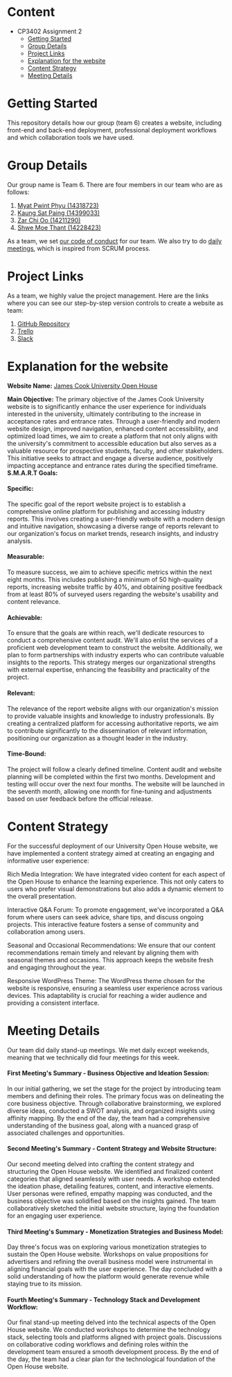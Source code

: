 # Content
* CP3402 Assignment 2
  * [Getting Started](#Getting-Started)
  * [Group Details](#Group-Details)
  * [Project Links](#Project-Links)
  * [Explanation for the website](#Explanation-for-the-website)
  * [Content Strategy](#Content-Strategy)
  * [Meeting Details](#Meeting-Details)
 
# Getting Started
 
This repository details how our group (team 6) creates a website, including front-end and back-end deployment, professional deployment workflows and which collaboration tools we have used. 
 
 
# Group Details
 
Our group name is Team 6. There are four members in our team who are as follows:
1. [Myat Pwint Phyu (14318723)](https://www.linkedin.com/in/myat-pwint-phyu-67b587284/)
2. [Kaung Sat Paing (14399033)](https://www.linkedin.com/in/kaung-sat-paing-2b02b825b/?utm_source=share&utm_campaign=share_via&utm_content=profile&utm_medium=ios_app)
3. [Zar Chi Oo (14211290)](https://www.linkedin.com/in/zarchioo/)
4. [Shwe Moe Thant (14228423)](https://www.linkedin.com/in/shwe-moe-thant-454473223/)


As a team, we set [our code of conduct](https://docs.google.com/document/d/1kDKkVeRaLh9u8EgRC4VUBGRNnzZF26KD7whVBtHkiJ8/edit?usp=sharing) for our team.
We also try to do [daily meetings](https://miro.com/welcomeonboard/OU00RWc1eENZeWJUbnd0aktVVmlBeVhWZERtcWIwVUo2azM3Y3R4ekZEZjVNbnpsUHRjZE1POUUzQTdnS25xYnwzNDU4NzY0NTQxOTQyODkzMzQwfDI=?share_link_id=231631393104), which is inspired from SCRUM process.
 
 
# Project Links
 
As a team, we highly value the project management. Here are the links where you can see our step-by-step version controls
to create a website as team:
1. [GitHub Repository](https://github.com/ShweMoeThantAurum/ContentManagementSystemGroupAssignmentTeam6)
2. [Trello](https://trello.com/b/K4nnWSkQ/team-6)
3. [Slack](https://join.slack.com/t/namethegroup/shared_invite/zt-29hsfnftw-c_owSNMwG86oE4wNrx7dtQ)


# Explanation for the website
 
**Website Name:** [James Cook University Open House](https://cmsteam6.org/)

**Main Objective:** 
The primary objective of the James Cook University website is to significantly enhance the user experience for individuals interested in the university, ultimately contributing to the increase in acceptance rates and entrance rates. Through a user-friendly and modern website design, improved navigation, enhanced content accessibility, and optimized load times, we aim to create a platform that not only aligns with the university's commitment to accessible education but also serves as a valuable resource for prospective students, faculty, and other stakeholders. This initiative seeks to attract and engage a diverse audience, positively impacting acceptance and entrance rates during the specified timeframe.
**S.M.A.R.T Goals:**
#### Specific: 
The specific goal of the report website project is to establish a comprehensive online platform for publishing and accessing industry reports. This involves creating a user-friendly website with a modern design and intuitive navigation, showcasing a diverse range of reports relevant to our organization's focus on market trends, research insights, and industry analysis.
#### Measurable: 
To measure success, we aim to achieve specific metrics within the next eight months. This includes publishing a minimum of 50 high-quality reports, increasing website traffic by 40%, and obtaining positive feedback from at least 80% of surveyed users regarding the website's usability and content relevance.
#### Achievable: 
To ensure that the goals are within reach, we'll dedicate resources to conduct a comprehensive content audit. We'll also enlist the services of a proficient web development team to construct the website. Additionally, we plan to form partnerships with industry experts who can contribute valuable insights to the reports. This strategy merges our organizational strengths with external expertise, enhancing the feasibility and practicality of the project.
#### Relevant: 
The relevance of the report website aligns with our organization's mission to provide valuable insights and knowledge to industry professionals. By creating a centralized platform for accessing authoritative reports, we aim to contribute significantly to the dissemination of relevant information, positioning our organization as a thought leader in the industry.
#### Time-Bound: 
The project will follow a clearly defined timeline. Content audit and website planning will be completed within the first two months. Development and testing will occur over the next four months. The website will be launched in the seventh month, allowing one month for fine-tuning and adjustments based on user feedback before the official release.
 
 
# Content Strategy
For the successful deployment of our University Open House website, we have implemented a content strategy aimed at creating an engaging and informative user experience:

Rich Media Integration: We have integrated video content for each aspect of the Open House to enhance the learning experience. This not only caters to users who prefer visual demonstrations but also adds a dynamic element to the overall presentation.

Interactive Q&A Forum: To promote engagement, we've incorporated a Q&A forum where users can seek advice, share tips, and discuss ongoing projects. This interactive feature fosters a sense of community and collaboration among users.

Seasonal and Occasional Recommendations: We ensure that our content recommendations remain timely and relevant by aligning them with seasonal themes and occasions. This approach keeps the website fresh and engaging throughout the year.

Responsive WordPress Theme: The WordPress theme chosen for the website is responsive, ensuring a seamless user experience across various devices. This adaptability is crucial for reaching a wider audience and providing a consistent interface.

# Meeting Details
Our team did daily stand-up meetings. We met daily except weekends, meaning that we technically did four meetings for this week.
#### First Meeting's Summary - Business Objective and Ideation Session:
In our initial gathering, we set the stage for the project by introducing team members and defining their roles. The primary focus was on delineating the core business objective. Through collaborative brainstorming, we explored diverse ideas, conducted a SWOT analysis, and organized insights using affinity mapping. By the end of the day, the team had a comprehensive understanding of the business goal, along with a nuanced grasp of associated challenges and opportunities.

#### Second Meeting's Summary - Content Strategy and Website Structure: 
Our second meeting delved into crafting the content strategy and structuring the Open House website. We identified and finalized content categories that aligned seamlessly with user needs. A workshop extended the ideation phase, detailing features, content, and interactive elements. User personas were refined, empathy mapping was conducted, and the business objective was solidified based on the insights gained. The team collaboratively sketched the initial website structure, laying the foundation for an engaging user experience.

#### Third Meeting's Summary - Monetization Strategies and Business Model: 
Day three's focus was on exploring various monetization strategies to sustain the Open House website. Workshops on value propositions for advertisers and refining the overall business model were instrumental in aligning financial goals with the user experience. The day concluded with a solid understanding of how the platform would generate revenue while staying true to its mission.
 
#### Fourth Meeting's Summary - Technology Stack and Development Workflow: 
Our final stand-up meeting delved into the technical aspects of the Open House website. We conducted workshops to determine the technology stack, selecting tools and platforms aligned with project goals. Discussions on collaborative coding workflows and defining roles within the development team ensured a smooth development process. By the end of the day, the team had a clear plan for the technological foundation of the Open House website.





